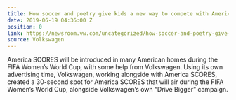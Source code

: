 ```yaml
---
title: How soccer and poetry give kids a new way to compete with America SCORES
date: 2019-06-19 04:36:00 Z
position: 0
link: https://newsroom.vw.com/uncategorized/how-soccer-and-poetry-give-kids-a-new-way-to-compete-with-america-scores/
source: Volkswagen
---
```


America SCORES will be introduced in many American homes during the FIFA Women’s World Cup, with some help from Volkswagen. Using its own advertising time, Volkswagen, working alongside with America SCORES, created a 30-second spot for America SCORES that will air during the FIFA Women’s World Cup, alongside Volkswagen’s own “Drive Bigger” campaign.
